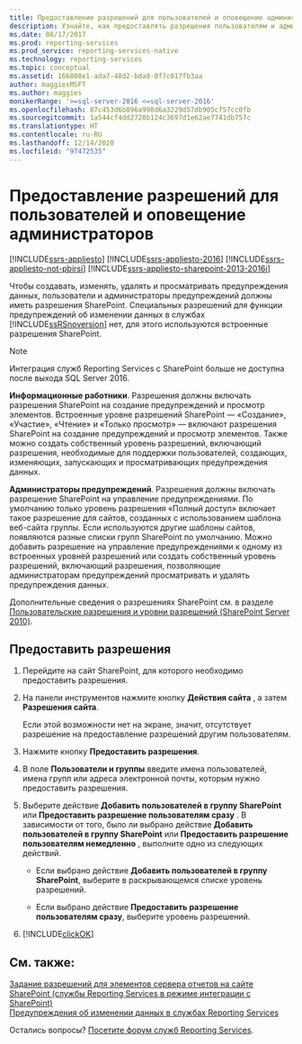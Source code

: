 ```yaml
---
title: Предоставление разрешений для пользователей и оповещение администраторов | Документы Майкрософт
description: Узнайте, как предоставлять разрешения пользователям и администраторам предупреждений в SQL Server Reporting Services (SSRS).
ms.date: 08/17/2017
ms.prod: reporting-services
ms.prod_service: reporting-services-native
ms.technology: reporting-services
ms.topic: conceptual
ms.assetid: 166808e1-ada7-48d2-bda8-8f7c017fb3aa
author: maggiesMSFT
ms.author: maggies
monikerRange: '>=sql-server-2016 <=sql-server-2016'
ms.openlocfilehash: 87c453d6b896a998d6a3229d57db905cf57cc0fb
ms.sourcegitcommit: 1a544cf4dd2720b124c3697d1e62ae7741db757c
ms.translationtype: HT
ms.contentlocale: ru-RU
ms.lasthandoff: 12/14/2020
ms.locfileid: "97472535"
---
```

# <a name="grant-permissions-to-users-and-alerting-administrators"></a>Предоставление разрешений для пользователей и оповещение администраторов

[!INCLUDE[ssrs-appliesto](../includes/ssrs-appliesto.md)] [!INCLUDE[ssrs-appliesto-2016](../includes/ssrs-appliesto-2016.md)] [!INCLUDE[ssrs-appliesto-not-pbirsi](../includes/ssrs-appliesto-not-pbirs.md)] [!INCLUDE[ssrs-appliesto-sharepoint-2013-2016i](../includes/ssrs-appliesto-sharepoint-2013-2016.md)]

Чтобы создавать, изменять, удалять и просматривать предупреждения данных, пользователи и администраторы предупреждений должны иметь разрешения SharePoint. Специальных разрешений для функции предупреждений об изменении данных в службах [!INCLUDE[ssRSnoversion](../includes/ssrsnoversion-md.md)] нет, для этого используются встроенные разрешения SharePoint.

> [!NOTE]
> Интеграция служб Reporting Services с SharePoint больше не доступна после выхода SQL Server 2016.

**Информационные работники**. Разрешения должны включать разрешения SharePoint на создание предупреждений и просмотр элементов. Встроенные уровне разрешений SharePoint — «Создание», «Участие», «Чтение» и «Только просмотр» — включают разрешения SharePoint на создание предупреждений и просмотр элементов. Также можно создать собственный уровень разрешений, включающий разрешения, необходимые для поддержки пользователей, создающих, изменяющих, запускающих и просматривающих предупреждения данных.

**Администраторы предупреждений**. Разрешения должны включать разрешение SharePoint на управление предупреждениями. По умолчанию только уровень разрешения «Полный доступ» включает такое разрешение для сайтов, созданных с использованием шаблона веб-сайта группы. Если используются другие шаблоны сайтов, появляются разные списки групп SharePoint по умолчанию. Можно добавить разрешение на управление предупреждениями к одному из встроенных уровней разрешений или создать собственный уровень разрешений, включающий разрешения, позволяющие администраторам предупреждений просматривать и удалять предупреждения данных.

Дополнительные сведения о разрешениях SharePoint см. в разделе [Пользовательские разрешения и уровни разрешений (SharePoint Server 2010)](/SharePoint/sites/user-permissions-and-permission-levels).

## <a name="grant-permissions"></a>Предоставить разрешения
  
1.  Перейдите на сайт SharePoint, для которого необходимо предоставить разрешения.  
  
2.  На панели инструментов нажмите кнопку **Действия сайта** , а затем **Разрешения сайта**.  
  
     Если этой возможности нет на экране, значит, отсутствует разрешение на предоставление разрешений другим пользователям.  
  
3.  Нажмите кнопку **Предоставить разрешения**.  
  
4.  В поле **Пользователи и группы** введите имена пользователей, имена групп или адреса электронной почты, которым нужно предоставить разрешения.  
  
5.  Выберите действие **Добавить пользователей в группу SharePoint** или **Предоставить разрешение пользователям сразу** . В зависимости от того, было ли выбрано действие **Добавить пользователей в группу SharePoint** или **Предоставить разрешение пользователям немедленно** , выполните одно из следующих действий.  
  
    -   Если выбрано действие **Добавить пользователей в группу SharePoint**, выберите в раскрывающемся списке уровень разрешений.  
  
    -   Если выбрано действие **Предоставить разрешение пользователям сразу**, выберите уровень разрешений.  
  
6.  [!INCLUDE[clickOK](../includes/clickok-md.md)]  

## <a name="see-also"></a>См. также:

[Задание разрешений для элементов сервера отчетов на сайте SharePoint (службы Reporting Services в режиме интеграции с SharePoint)](../reporting-services/security/set-permissions-for-report-server-items-on-a-sharepoint-site.md)   
[Предупреждения об изменении данных в службах Reporting Services](../reporting-services/reporting-services-data-alerts.md)  

Остались вопросы? [Посетите форум служб Reporting Services](https://go.microsoft.com/fwlink/?LinkId=620231).